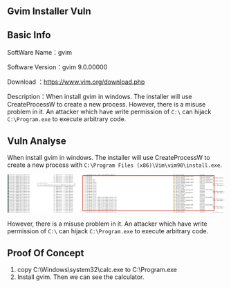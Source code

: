 ## Gvim Installer Vuln

## Basic Info

SoftWare Name：gvim

Software Version：gvim 9.0.00000

Download ：https://www.vim.org/download.php

Description：When install  gvim in windows. The installer will use CreateProcessW to create a new process. However,  there is a misuse problem in it. An attacker which have write permission of `C:\` can hijack `C:\Program.exe` to execute arbitrary code.



## Vuln Analyse

When install  gvim in windows. The installer will use CreateProcessW to create a new process with `C:\Program Files (x86)\Vim\vim90\install.exe`. 

![info](pic/info.jpg)

However,  there is a misuse problem in it. An attacker which have write permission of `C:\` can hijack `C:\Program.exe` to execute arbitrary code.



## Proof Of Concept

1. copy C:\Windows\system32\calc.exe to C:\Program.exe
2. Install gvim. Then we can see the calculator.